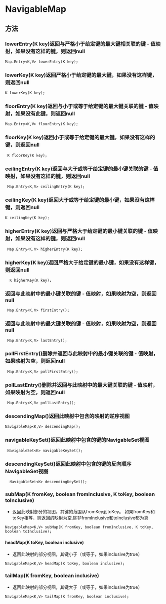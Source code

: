 # NavigableMap


## 方法

### lowerEntry(K key)返回与严格小于给定键的最大键相关联的键 - 值映射，如果没有这样的键，则返回null
```
Map.Entry<K,V> lowerEntry(K key);
```

### lowerKey(K key)返回严格小于给定键的最大键，如果没有这样键，则返回null
```
K lowerKey(K key);
```

### floorEntry(K key)返回与小于或等于给定键的最大键关联的键 - 值映射，如果没有此键，则返回null
```
Map.Entry<K,V> floorEntry(K key);
```

### floorKey(K key)返回小于或等于给定键的最大键，如果没有这样的键，则返回null
```
 K floorKey(K key);
```

### ceilingEntry(K key)返回与大于或等于给定键的最小键关联的键 - 值映射，如果没有这样的键，则返回null
```
 Map.Entry<K,V> ceilingEntry(K key);
```

### ceilingKey(K key)返回大于或等于给定键的最小键，如果没有这样键，则返回null 
```
K ceilingKey(K key);
```

### higherEntry(K key)返回与严格大于给定键的最小键关联的键 - 值映射，如果没有这样的键，则返回null
```
 Map.Entry<K,V> higherEntry(K key);
```

### higherKey(K key)返回严格大于给定键的最小键，如果没有这样键，则返回null
```
  K higherKey(K key);
```

### 返回与此映射中的最小键关联的键 - 值映射，如果映射为空，则返回null
```
 Map.Entry<K,V> firstEntry();
```
### 返回与此映射中的最大键关联的键 - 值映射，如果映射为空，则返回null
```
 Map.Entry<K,V> lastEntry();
```

### pollFirstEntry()删除并返回与此映射中的最小键关联的键 - 值映射，如果映射为空，则返回null
```
 Map.Entry<K,V> pollFirstEntry();
```

### pollLastEntry()删除并返回与此映射中的最大键关联的键 - 值映射，如果映射为空，则返回null
```
 Map.Entry<K,V> pollLastEntry();
```

### descendingMap()返回此映射中包含的映射的逆序视图
```
NavigableMap<K,V> descendingMap();
```

### navigableKeySet()返回此映射中包含的键的NavigableSet视图
```
 NavigableSet<K> navigableKeySet();
```

### descendingKeySet()返回此映射中包含的键的反向顺序NavigableSet视图
```
  NavigableSet<K> descendingKeySet();
```


### subMap(K fromKey, boolean fromInclusive, K toKey,   boolean toInclusive)
* 返回此映射部分的视图，其键的范围从fromKey到toKey。 如果fromKey和toKey相等，则返回的映射为空.除非fromInclusive和toInclusive都为真
```
NavigableMap<K,V> subMap(K fromKey, boolean fromInclusive, K toKey,   boolean toInclusive);
```

#### headMap(K toKey, boolean inclusive)
* 返回此映射的部分视图，其键小于（或等于，如果inclusive为true）
```
NavigableMap<K,V> headMap(K toKey, boolean inclusive);
```

### tailMap(K fromKey, boolean inclusive)
* 返回此映射的部分视图，其键大于（或等于，如果inclusive为true）
```
NavigableMap<K,V> tailMap(K fromKey, boolean inclusive);
```

